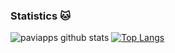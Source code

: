 ### Statistics 🐱
![paviapps github stats](https://github-readme-stats.vercel.app/api?username=paviapps&show_icons=true&title_color=ffc857&icon_color=8ac926&text_color=daf7dc&bg_color=151515&hide=["stars"])
[![Top Langs](https://github-readme-stats.vercel.app/api/top-langs/?username=paviapps&layout=compact&text_color=daf7dc&bg_color=151515)](https://github.com/anuraghazra/github-readme-stats)
